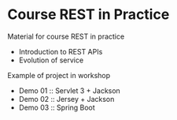 # Course REST in Practice
Material for course REST in practice

* Introduction to REST APIs
* Evolution of service



Example of project in workshop

* Demo 01 :: Servlet 3 + Jackson
* Demo 02 :: Jersey + Jackson
* Demo 03 :: Spring Boot
